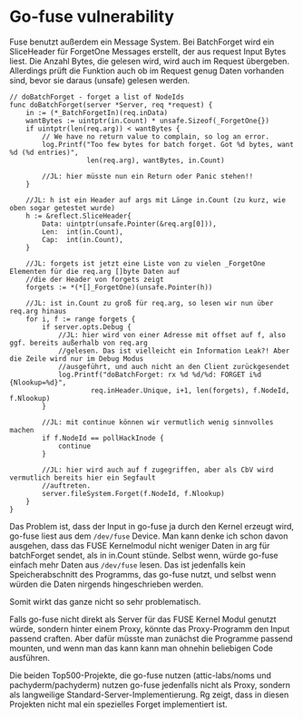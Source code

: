 # Go-fuse vulnerability

Fuse benutzt außerdem ein Message System. Bei BatchForget wird ein SliceHeader für ForgetOne Messages erstellt, der aus 
request Input Bytes liest. Die Anzahl Bytes, die gelesen wird, wird auch im Request übergeben. Allerdings prüft die 
Funktion auch ob im Request genug Daten vorhanden sind, bevor sie daraus (unsafe) gelesen werden.

```
// doBatchForget - forget a list of NodeIds
func doBatchForget(server *Server, req *request) {
    in := (*_BatchForgetIn)(req.inData)
    wantBytes := uintptr(in.Count) * unsafe.Sizeof(_ForgetOne{})
    if uintptr(len(req.arg)) < wantBytes {
        // We have no return value to complain, so log an error.
        log.Printf("Too few bytes for batch forget. Got %d bytes, want %d (%d entries)",
                   len(req.arg), wantBytes, in.Count)
                   
        //JL: hier müsste nun ein Return oder Panic stehen!!
    }

    //JL: h ist ein Header auf args mit Länge in.Count (zu kurz, wie oben sogar getestet wurde)
    h := &reflect.SliceHeader{
        Data: uintptr(unsafe.Pointer(&req.arg[0])),
        Len:  int(in.Count),
        Cap:  int(in.Count),
    }

    //JL: forgets ist jetzt eine Liste von zu vielen _ForgetOne Elementen für die req.arg []byte Daten auf
    //die der Header von forgets zeigt
    forgets := *(*[]_ForgetOne)(unsafe.Pointer(h))
    
    //JL: ist in.Count zu groß für req.arg, so lesen wir nun über req.arg hinaus
    for i, f := range forgets {
        if server.opts.Debug {
            //JL: hier wird von einer Adresse mit offset auf f, also ggf. bereits außerhalb von req.arg
            //gelesen. Das ist vielleicht ein Information Leak?! Aber die Zeile wird nur im Debug Modus
            //ausgeführt, und auch nicht an den Client zurückgesendet
            log.Printf("doBatchForget: rx %d %d/%d: FORGET i%d {Nlookup=%d}",
                    req.inHeader.Unique, i+1, len(forgets), f.NodeId, f.Nlookup)
        }
        
        //JL: mit continue können wir vermutlich wenig sinnvolles machen
        if f.NodeId == pollHackInode {
            continue
        }
        
        //JL: hier wird auch auf f zugegriffen, aber als CbV wird vermutlich bereits hier ein Segfault
        //auftreten.
        server.fileSystem.Forget(f.NodeId, f.Nlookup)
    }
}
```

Das Problem ist, dass der Input in go-fuse ja durch den Kernel erzeugt wird, go-fuse liest aus dem `/dev/fuse` Device. 
Man kann denke ich schon davon ausgehen, dass das FUSE Kernelmodul nicht weniger Daten in arg für batchForget sendet, 
als in in.Count stünde. Selbst wenn, würde go-fuse einfach mehr Daten aus `/dev/fuse` lesen. Das ist jedenfalls kein 
Speicherabschnitt des Programms, das go-fuse nutzt, und selbst wenn würden die Daten nirgends hingeschrieben werden.

Somit wirkt das ganze nicht so sehr problematisch.

Falls go-fuse nicht direkt als Server für das FUSE Kernel Modul genutzt würde, sondern hinter einem Proxy, könnte das 
Proxy-Programm den Input passend craften. Aber dafür müsste man zunächst die Programme passend mounten, und wenn man das 
kann kann man ohnehin beliebigen Code ausführen.

Die beiden Top500-Projekte, die go-fuse nutzen (attic-labs/noms und pachyderm/pachyderm) nutzen go-fuse jedenfalls nicht 
als Proxy, sondern als langweilige Standard-Server-Implementierung. Rg zeigt, dass in diesen Projekten nicht mal ein 
spezielles Forget implementiert ist.
